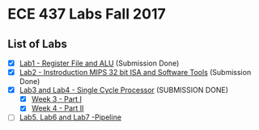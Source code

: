 # ECE 437 Labs Fall 2017

## List of Labs
-	[x] [Lab1 - Register File and ALU](https://github.com/maheshbabugorantla/ECE437/releases/tag/lab1) (Submission Done)
-	[x] [Lab2 - Instroduction MIPS 32 bit ISA and Software Tools](https://github.com/maheshbabugorantla/ECE437/releases/tag/lab2) (Submission Done)
-	[X] [Lab3 and Lab4	- Single Cycle Processor](https://github.com/maheshbabugorantla/ECE437/releases/tag/lab3) (SUBMISSION DONE)
	-	[X] [Week 3 - Part I](https://github.com/maheshbabugorantla/ECE437/releases/tag/Lab3)
	-	[X] [Week 4 - Part II](https://github.com/maheshbabugorantla/ECE437/releases/tag/Lab4)
-	[ ] [Lab5, Lab6 and Lab7 -Pipeline](https://github.com/maheshbabugorantla/ECE437/tree/master/Lab5)